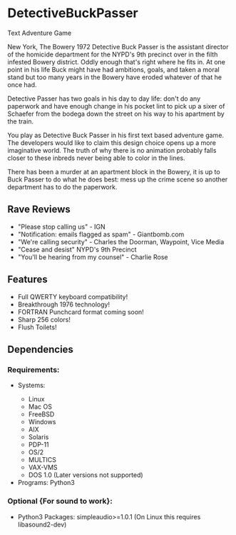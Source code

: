 # DetectiveBuckPasser
Text Adventure Game
<p>
New York, The Bowery 1972
Detective Buck Passer is the assistant director of the homicide department for the NYPD's 9th precinct over in the filth infested Bowery district. Oddly enough that's right where he fits in. At one point in his life Buck might have had ambitions, goals, and taken a moral stand but too many years in the Bowery have eroded whatever of that he once had.
</p>
<p>
Detective Passer has two goals in his day to day life: don't do any paperwork and have enough change in his pocket lint to pick up a sixer of Schaefer from the bodega down the street on his way to his apartment by the train.
</p>
<p>
You play as Detective Buck Passer in his first text based adventure game. The developers would like to claim this design choice opens up a more imaginative world. The truth of why there is no animation probably falls closer to these inbreds never being able to color in the lines.
</p>
<p>
There has been a murder at an apartment block in the Bowery, it is up to Buck Passer to do what he does best: mess up the crime scene so another department has to do the paperwork.
</p>

<h2><b>Rave Reviews</b></h2>
<ul>
<li>"Please stop calling us" - IGN</li>

<li>"Notification: emails flagged as spam" - Giantbomb.com</li>

<li>"We're calling security" - Charles the Doorman, Waypoint, Vice Media</li>

<li>"Cease and desist" NYPD's 9th Precinct</li>

<li>"You'll be hearing from my counsel" - Charlie Rose</li>
</ul>


<h2><b>Features</b></h2>

<ul>
<li> Full QWERTY keyboard compatibility! </li>
<li> Breakthrough 1976 technology! </li>
<li> FORTRAN Punchcard format coming soon! </li>
<li> Sharp 256 colors! </li>
<li> Flush Toilets! </li>
</ul>



<h2><b>Dependencies</b></h2>

<h3>Requirements:</h3>
<ul>
	<li>Systems:</li>
		<ul>
			<li>Linux</li>
			<li>Mac OS</li>
			<li>FreeBSD</li>
			<li>Windows</li>
			<li>AIX</li>
			<li>Solaris</li>
			<li>PDP-11</li>
			<li>OS/2</li>
			<li>MULTICS</li>
			<li>VAX-VMS</li>
			<li>DOS 1.0 (Later versions not supported)</li>
		</ul>
	<li>Programs: Python3</li>
</ul>

<h3>Optional {For sound to work}:</h3>

<ul>
<li>Python3 Packages: simpleaudio>=1.0.1 (On Linux this requires libasound2-dev)</li>
</ul>
